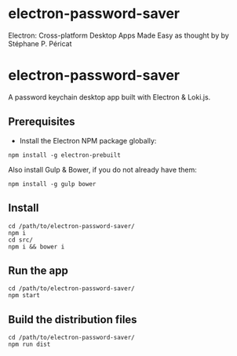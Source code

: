 # electron-password-saver
Electron: Cross-platform Desktop Apps Made Easy as thought by by Stéphane P. Péricat




# electron-password-saver

A password keychain desktop app built with Electron & Loki.js.

## Prerequisites

 - Install the Electron NPM package globally:

```shell
npm install -g electron-prebuilt
```

Also install Gulp & Bower, if you do not already have them:

```shell
npm install -g gulp bower
```

## Install

```shell
cd /path/to/electron-password-saver/
npm i
cd src/
npm i && bower i
```

## Run the app

```shell
cd /path/to/electron-password-saver/
npm start
```

## Build the distribution files

```shell
cd /path/to/electron-password-saver/
npm run dist
```
